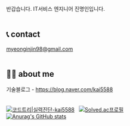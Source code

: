 반갑습니다. IT서비스 엔지니어 진명인입니다.   
<br/>
## 📞 contact          
myeonginjin98@gmail.com   
<br/>

## 🙋‍♂️ about me 
기술블로그 - https://blog.naver.com/kai5588  
<br/>
<br/>
[![코드트리|실력진단-kai5588](https://banner.codetree.ai/v1/banner/kai5588)](https://www.codetree.ai/profiles/kai5588)&nbsp;&nbsp;
[![Solved.ac프로필](http://mazassumnida.wtf/api/generate_badge?boj=kai5588)](https://solved.ac/kai5588)   
[![Anurag's GitHub stats](https://github-readme-stats.vercel.app/api?username=myeonginjin)](https://github.com/anuraghazra/github-readme-stats)





